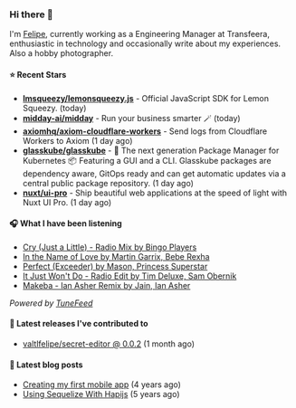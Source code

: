 ### Hi there 👋

I'm [Felipe](https://felipevm.com), currently working as a Engineering Manager at Transfeera, enthusiastic in technology and occasionally write about my experiences. Also a hobby photographer.

#### ⭐ Recent Stars
- **[lmsqueezy/lemonsqueezy.js](https://github.com/lmsqueezy/lemonsqueezy.js)** - Official JavaScript SDK for Lemon Squeezy. (today)
- **[midday-ai/midday](https://github.com/midday-ai/midday)** - Run your business smarter 🪄 (today)
- **[axiomhq/axiom-cloudflare-workers](https://github.com/axiomhq/axiom-cloudflare-workers)** - Send logs from Cloudflare Workers to Axiom (1 day ago)
- **[glasskube/glasskube](https://github.com/glasskube/glasskube)** - 🧊 The next generation Package Manager for Kubernetes 📦 Featuring a GUI and a CLI. Glasskube packages are dependency aware, GitOps ready and can get automatic updates via a central public package repository. (1 day ago)
- **[nuxt/ui-pro](https://github.com/nuxt/ui-pro)** - Ship beautiful web applications at the speed of light with Nuxt UI Pro. (1 day ago)

#### 🎧 What I have been listening
- [Cry (Just a Little) - Radio Mix by Bingo Players](https://open.spotify.com/track/0HoGXVf0uwyWk0XeLfKS4C)
- [In the Name of Love by Martin Garrix, Bebe Rexha](https://open.spotify.com/track/23L5CiUhw2jV1OIMwthR3S)
- [Perfect (Exceeder) by Mason, Princess Superstar](https://open.spotify.com/track/0whmIaItqkT8e5PVuPyhvT)
- [It Just Won&#39;t Do - Radio Edit by Tim Deluxe, Sam Obernik](https://open.spotify.com/track/6Ss1QOGzn0iG8hrRRSGrr9)
- [Makeba - Ian Asher Remix by Jain, Ian Asher](https://open.spotify.com/track/67eYAnkdTu8BMcIx29z26L)

_Powered by [TuneFeed](https://tunefeed.app?ref=valtlfelipe-gh-profile)_ 

#### 🚀 Latest releases I've contributed to


- [valtlfelipe/secret-editor @ 0.0.2](https://github.com/valtlfelipe/secret-editor/releases/tag/0.0.2) (1 month ago)

#### 📄 Latest blog posts
- [Creating my first mobile app](https://felipevm.com/posts/creating-my-first-mobile-app/) (4 years ago)
- [Using Sequelize With Hapijs](https://felipevm.com/posts/using-sequelize-with-hapijs/) (5 years ago)
